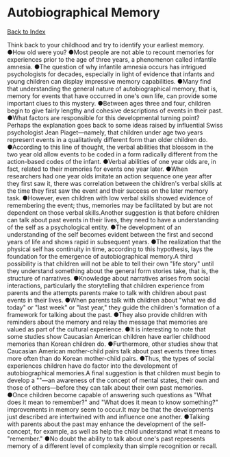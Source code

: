 # Autobiographical Memory
[Back to Index](https://github.com/windows10010/tpoExtractor/blob/master/README.md)

Think back to your childhood and try to identify your earliest memory. ●How old were you? ●Most people are not able to recount memories for experiences prior to the age of three years,
a phenomenon called infantile amnesia. ●The question of why infantile amnesia occurs has intrigued psychologists for decades, especially in light of evidence that infants and young 
children can display impressive memory capabilities. ●Many find that understanding the general nature of autobiographical memory, that is, memory for events that have occurred in one's own life,
can provide some important clues to this mystery. ●Between ages three and four, children begin to give fairly lengthy and cohesive descriptions of events in their past.
●What factors are responsible for this developmental turning point?Perhaps the explanation goes back to some ideas raised by influential Swiss psychologist Jean Piaget—namely, that children under age two years represent events in a qualitatively different form than older children do. ●According to this line of thought, the verbal abilities that blossom in the two year old allow events to be coded in a form radically different from the action-based codes of the infant. ●Verbal abilities of one year olds are, in fact, related to their memories for events one year later. ●When researchers had one year olds imitate an action sequence one year after they first saw it, there was correlation between the children's verbal skills at the time they first saw the event and their success on the later memory task. ●However, even children with low verbal skills showed evidence of remembering the event; thus, memories may be facilitated by but are not dependent on those verbal skills.Another suggestion is that before children can talk about past events in their lives, they need to have a understanding of the self as a psychological entity. ●The development of an understanding of the self becomes evident between the first and second years of life and shows rapid in subsequent years. ●The realization that the physical self has continuity in time, according to this hypothesis, lays the foundation for the emergence of autobiographical memory.A third possibility is that children will not be able to tell their own "life story" until they understand something about the general form stories take, that is, the structure of narratives. ●Knowledge about narratives arises from social interactions, particularly the storytelling that children experience from parents and the attempts parents make to talk with children about past events in their lives. ●When parents talk with children about "what we did today" or "last week" or "last year," they guide the children's formation of a framework for talking about the past. ●They also provide children with reminders about the memory and relay the message that memories are valued as part of the cultural experience. ●It is interesting to note that some studies show Caucasian American children have earlier childhood memories than Korean children do. ●Furthermore, other studies show that Caucasian American mother-child pairs talk about past events three times more often than do Korean mother-child pairs. ●Thus, the types of social experiences children have do factor into the development of autobiographical memories.A final suggestion is that children must begin to develop a ""—an awareness of the concept of mental states, their own and those of others—before they can talk about their own past memories. ●Once children become capable of answering such questions as "What does it mean to remember?" and "What does it mean to know something?" improvements in memory seem to occur.It may be that the developments just described are intertwined with and influence one another. ●Talking with parents about the past may enhance the development of the self-concept, for example, as well as help the child understand what it means to "remember." ●No doubt the ability to talk about one's past represents memory of a different level of complexity than simple recognition or recall.